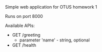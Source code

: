 Simple web application for OTUS homework 1

Runs on port 8000

Available APIs:
- GET /greeting
  - parameter 'name' - string, optional
- GET /health